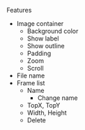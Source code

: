 Features

- Image container
    - Background color
    - Show label
    - Show outline
    - Padding
    - Zoom
    - Scroll
- File name
- Frame list
    - Name
        - Change name
    - TopX, TopY
    - Width, Height
    - Delete
